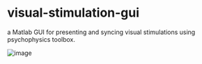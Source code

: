 # visual-stimulation-gui
a Matlab GUI for presenting and syncing visual stimulations using psychophysics toolbox.

![image](https://user-images.githubusercontent.com/103124812/178922857-4f865a87-b6ef-461f-ba44-96cbce6146d7.png)
